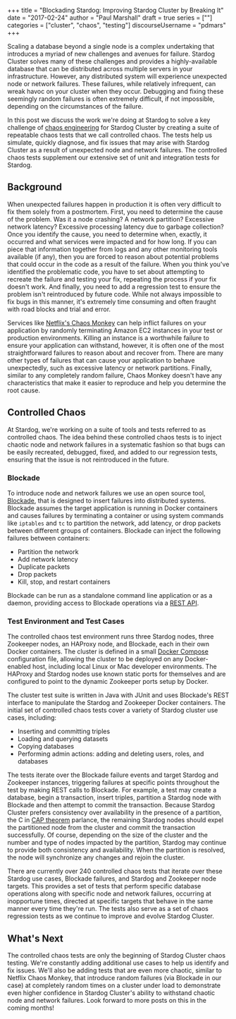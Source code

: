+++
title = "Blockading Stardog: Improving Stardog Cluster by Breaking It"
date = "2017-02-24"
author = "Paul Marshall"
draft = true
series = [""]
categories = ["cluster", "chaos", "testing"]
discourseUsername = "pdmars"
+++

Scaling a database beyond a single node is a complex undertaking that introduces
a myriad of new challenges and avenues for failure. Stardog Cluster
solves many of these challenges and provides a highly-available
database that can be distributed across multiple servers in your infrastructure.
However, any distributed system will experience unexpected node or network
failures. These failures, while relatively infrequent, can wreak havoc on your
cluster when they occur. Debugging and fixing these seemingly random
failures is often extremely difficult, if not impossible, depending on the
circumstances of the failure.

In this post we discuss the work we're doing at Stardog to solve a key challenge of
[chaos engineering](http://techblog.netflix.com/2014/09/introducing-chaos-engineering.html)
for Stardog Cluster by creating a suite of repeatable chaos tests that we call
controlled chaos. The tests help us simulate, quickly diagnose, and fix issues
that may arise with Stardog Cluster as a result of unexpected node and network
failures. The controlled chaos tests supplement our extensive set of unit and
integration tests for Stardog.

## Background

When unexpected failures happen in production it is often very difficult to fix
them solely from a postmortem. First, you need to determine the cause of the
problem. Was it a node crashing? A network partition? Excessive network latency?
Excessive processing latency due to garbage collection? Once you
identify the cause, you need to determine when, exactly, it
occurred and what services were impacted and for how long. If you can piece
that information together from logs and any other monitoring tools available
(if any), then you are forced to reason about potential problems that could
occur in the code as a result of the failure.
When you think you've identified the problematic code, you have to
set about attempting to recreate the failure and testing your fix, repeating
the process if your fix doesn't work. And finally, you need to add a regression
test to ensure the problem isn't reintroduced by future code.
While not always impossible to fix bugs in this manner, it's extremely
time consuming and often fraught with road blocks and trial and error.

Services like [Netflix's Chaos Monkey](https://github.com/Netflix/SimianArmy/wiki/Chaos-Monkey)
can help inflict failures on your application by randomly terminating Amazon
EC2 instances in your test or production environments. Killing an instance is a
worthwhile failure to ensure your application can withstand, however, it is
often one of the most straightforward failures to reason about and
recover from. There are many other types of failures that can cause your
application to behave unexpectedly, such as excessive latency or network
partitions. Finally, similar to any completely random failure, Chaos Monkey
doesn't have any characteristics that make it easier to reproduce and help you
determine the root cause.

## Controlled Chaos

At Stardog, we're working on a suite of tools and tests referred to as
controlled chaos. The idea behind these controlled chaos tests is
to inject chaotic node and network failures in a systematic fashion so that
bugs can be easily recreated, debugged, fixed, and added to our regression
tests, ensuring that the issue is not reintroduced in the future.

### Blockade

To introduce node and network failures we use an open source tool,
[Blockade](https://github.com/worstcase/blockade), that is designed to insert
failures into distributed systems. Blockade assumes the
target application is running in Docker containers and causes failures by
terminating a container or using system commands like `iptables` and `tc`
to partition the network, add latency, or drop packets between different
groups of containers. Blockade can inject the following failures between
containers:

- Partition the network
- Add network latency
- Duplicate packets
- Drop packets
- Kill, stop, and restart containers

Blockade can be run as a standalone command line application or as a daemon,
providing access to Blockade operations via a
[REST API](http://blockade.readthedocs.io/en/latest/rest.html).

### Test Environment and Test Cases

The controlled chaos test environment runs three Stardog nodes, three Zookeeper
nodes, an HAProxy node, and Blockade, each in their own Docker containers. The
cluster is defined in a small [Docker Compose](https://docs.docker.com/compose/)
configuration file, allowing the cluster to be deployed on any Docker-enabled
host, including local Linux or Mac developer environments. The HAProxy and
Stardog nodes use known static ports for themselves and are configured to point
to the dynamic Zookeeper ports setup by Docker.

The cluster test suite is written in Java with JUnit and uses Blockade's REST
interface to manipulate the Stardog and Zookeeper Docker containers.
The initial set of controlled chaos tests cover a variety of Stardog
cluster use cases, including:

- Inserting and committing triples
- Loading and querying datasets
- Copying databases
- Performing admin actions: adding and deleting users, roles, and databases

The tests iterate over the Blockade failure events and target Stardog and
Zookeeper instances, triggering failures at specific points throughout the test
by making REST calls to Blockade. For example, a test may create a database,
begin a transaction, insert triples, partition a Stardog node with Blockade and
then attempt to commit the transaction. Because Stardog Cluster prefers
consistency over availability in the presence of a partition, the C in
[CAP theorem](https://www.infoq.com/articles/cap-twelve-years-later-how-the-rules-have-changed)
parlance, the remaining Stardog nodes should expel the partitioned node from
the cluster and commit the transaction successfully. Of course, depending on the
size of the cluster and the number and type of nodes impacted by the partition,
Stardog may continue to provide both consistency and availability. When the
partition is resolved, the node will synchronize any changes and rejoin
the cluster.

There are currently over 240 controlled chaos tests that iterate over these
Stardog use cases, Blockade failures, and Stardog and Zookeeper node targets.
This provides a set of tests that perform specific database operations along with
specific node and network failures, occurring at inopportune times, directed
at specific targets that behave in the same manner every time they're run. The
tests also serve as a set of chaos regression tests as we continue to improve
and evolve Stardog Cluster.

## What's Next

The controlled chaos tests are only the beginning of Stardog Cluster chaos
testing. We're constantly adding additional use cases to help us identify
and fix issues. We'll also be adding tests that are even more chaotic, similar to
Netflix Chaos Monkey, that introduce random failures (via Blockade in our case)
at completely random times on a cluster under load to demonstrate even higher
confidence in Stardog Cluster's ability to withstand chaotic node and network
failures. Look forward to more posts on this in the coming months!
